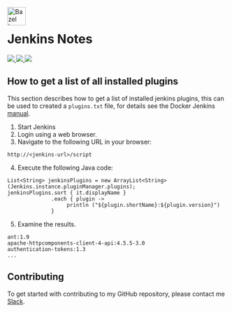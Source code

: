 <img src="https://upload.wikimedia.org/wikipedia/commons/thumb/e/e9/Jenkins_logo.svg/556px-Jenkins_logo.svg.png" alt="Bazel logo" height="42px" width="42px" align="left"><br>

# Jenkins Notes
<div>
    <a href="https://github.com/NaPiZip/Tipps-and-tricks">
        <img src="https://img.shields.io/badge/Document%20Version-0.0.1-brightgreen"/>
    </a>
    <a href="https://www.microsoft.com">
        <img src="https://img.shields.io/badge/Windows%2010%20x64-10.0.17134%20Build%2017134-blue.svg"/>
    </a>
    <a href="https://jenkins.io/">
        <img src="https://img.shields.io/badge/Jenkins%20Version-2.176.2-blue"/>
    </a>
</div>

## How to get a list of all installed plugins
This section describes how to get a list of installed jenkins plugins, this can be used to created a `plugins.txt` file, for details see the Docker Jenkins [manual](https://github.com/jenkinsci/docker/blob/master/README.md).

1. Start Jenkins
2. Login using a web browser.
3. Navigate to the following URL in your browser:
```
http://<jenkins-url>/script
```
4. Execute the following Java code:
```
List<String> jenkinsPlugins = new ArrayList<String>(Jenkins.instance.pluginManager.plugins);
jenkinsPlugins.sort { it.displayName }
              .each { plugin ->
                   println ("${plugin.shortName}:${plugin.version}")
              }
```
5. Examine the results.
```
ant:1.9
apache-httpcomponents-client-4-api:4.5.5-3.0
authentication-tokens:1.3
...
```

## Contributing
To get started with contributing to my GitHub repository, please contact me [Slack](https://join.slack.com/t/napi-friends/shared_invite/enQtNDg3OTg5NDc1NzUxLWU1MWNhNmY3ZTVmY2FkMDM1ODg1MWNlMDIyYTk1OTg4OThhYzgyNDc3ZmE5NzM1ZTM2ZDQwZGI0ZjU2M2JlNDU).
